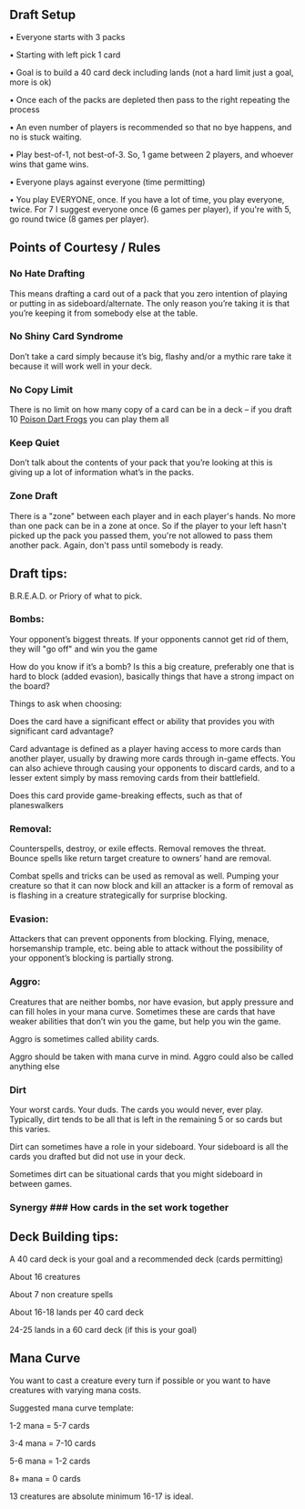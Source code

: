 ## Draft Setup ##

•	Everyone starts with 3 packs

•	Starting with left pick 1 card

•	Goal is to build a 40 card deck including lands (not a hard limit just a goal, more is ok)

•	Once each of the packs are depleted then pass to the right repeating the process

•	An even number of players is recommended so that no bye happens, and no is stuck waiting.

•	Play best-of-1, not best-of-3. So, 1 game between 2 players, and whoever wins that game wins.

•	Everyone plays against everyone (time permitting)

•	You play EVERYONE, once. If you have a lot of time, you play everyone, twice. For 7 I suggest everyone once (6 games per player), if you're with 5, go round twice (8 games per player).

## Points of Courtesy / Rules ##

### No Hate Drafting ### 
This means drafting a card out of a pack that you zero intention of playing or putting in as sideboard/alternate. The only reason you’re taking it is that you’re keeping it from somebody else at the table. 

### No Shiny Card Syndrome ###
Don’t take a card simply because it’s big, flashy and/or a mythic rare take it because it will work well in your deck. 

### No Copy Limit  ###
There is no limit on how many copy of a card can be in a deck – if you draft 10 [Poison Dart Frogs](https://scryfall.com/card/lci/207/poison-dart-frog) you can play them all

### Keep Quiet ###
 Don’t talk about the contents of your pack that you’re looking at this is giving up a lot of information what’s in the packs.

### Zone Draft ###
There is a "zone" between each player and in each player's hands. No more than one pack can be in a zone at once. So if the player to your left hasn't picked up the pack you passed them, you're not allowed to pass them another pack. Again, don't pass 
until somebody is ready.

## Draft tips: ##

B.R.E.A.D. or Priory of what to pick.

### Bombs: ###
Your opponent’s biggest threats. If your opponents cannot get rid of them, they will "go off" and win you the game

How do you know if it’s a bomb? Is this a big creature, preferably one that is hard to block (added evasion), basically things that have a strong impact on the board?

Things to ask when choosing:

Does the card have a significant effect or ability that provides you with significant card advantage? 

Card advantage is defined as a player having access to more cards than another player, usually by drawing more cards through in-game effects. You can also achieve through causing your opponents to discard cards, and to a lesser extent simply by mass removing cards from 
their battlefield. 

Does this card provide game-breaking effects, such as that of planeswalkers

### Removal:  ###
Counterspells, destroy, or exile effects. Removal removes the threat. Bounce spells like return target creature to owners’ hand are removal.

Combat spells and tricks can be used as removal as well. Pumping your creature so that it can now block and kill an attacker is a form of removal as is flashing in a creature strategically for surprise blocking. 

### Evasion:  ###
Attackers that can prevent opponents from blocking. Flying, menace, horsemanship trample, etc. being able to attack without the possibility of your opponent’s blocking is partially strong. 

### Aggro: ###
Creatures that are neither bombs, nor have evasion, but apply pressure and can fill holes in your mana curve. Sometimes these are cards that have weaker abilities that don’t win you the game, but help you win the game. 

Aggro is sometimes called ability cards. 

Aggro should be taken with mana curve in mind. Aggro could also be called anything else

 ### Dirt ###
Your worst cards. Your duds. The cards you would never, ever play. Typically, dirt tends to be all that is left in the remaining 5 or so cards but this varies. 

Dirt can sometimes have a role in your sideboard. Your sideboard is all the cards you drafted but did not use in your deck. 

Sometimes dirt can be situational cards that you might sideboard in between games. 

 ### Synergy ### How cards in the set work together

## Deck Building tips: ##

A 40 card deck is your goal and a recommended deck (cards permitting)

About 16 creatures

About 7 non creature spells

About 16-18 lands per 40 card deck

24-25 lands in a 60 card deck (if this is your goal)



## Mana Curve  ##

You want to cast a creature every turn if possible or you want to have creatures with varying mana costs. 

Suggested mana curve template:

1-2 mana = 5-7 cards

3-4 mana = 7-10 cards

5-6 mana = 1-2 cards

8+ mana = 0 cards

13 creatures are absolute minimum 16-17 is ideal.
